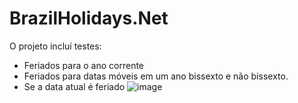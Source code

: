# BrazilHolidays.Net




O projeto incluí testes:
- Feriados para o ano corrente
- Feriados para datas móveis em um ano bissexto e não bissexto.
- Se a data atual é feriado
![image](https://user-images.githubusercontent.com/5353685/97025524-9193e600-152e-11eb-9077-f873e472c43f.png)
